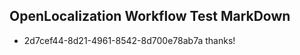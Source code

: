 ## OpenLocalization Workflow Test MarkDown
* 2d7cef44-8d21-4961-8542-8d700e78ab7a 
thanks!<!--HONumber=Feb16_HO4-->

